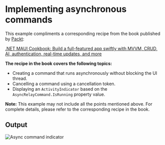 # Implementing asynchronous commands
This example compliments a corresponding recipe from the book published by [Packt](https://www.packtpub.com/en-us?utm_source=github):

[.NET MAUI Cookbook: Build a full-featured app swiftly with MVVM, CRUD, AI, authentication, real-time updates, and more](https://www.amazon.com/NET-MAUI-Cookbook-full-featured-authentication-ebook/dp/B0DHV34WQ5)

**The recipe in the book covers the following topics:**
* Creating a command that runs asynchronously without blocking the UI thread.
* Cancelling a command using a cancellation token.
* Displaying an `ActivityIndicator` based on the `AsyncRelayCommand.IsRunning` property value.

**Note:** This example may not include all the points mentioned above. For complete details, please refer to the corresponding recipe in the book.

## Output
![Async command indicator](../../Images/AsyncCommandWithActivityIndicator.png)
